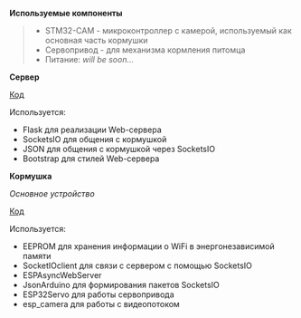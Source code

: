 **Используемые компоненты**
> - STM32-CAM - микроконтроллер с камерой, используемый как основная часть кормушки
> - Сервопривод - для механизма кормления питомца
> - Питание: *will be soon...*

**Сервер**

[Код](https://github.com/kiriksik/KoffeAutoFeeder/blob/main/Server_ESP/Server_ESPconvertor/server.py)

Используется:
- Flask для реализации Web-сервера
- SocketsIO для общения с кормушкой
- JSON для общения с кормушкой через SocketsIO
- Bootstrap для стилей Web-сервера


**Кормушка**

*Основное устройство*

[Код](https://github.com/kiriksik/KoffeAutoFeeder/blob/main/Corm/esp_config/esp_config.ino)

Используется:
- EEPROM для хранения информации о WiFi в энергонезависимой памяти
- SocketIOclient для связи с сервером с помощью SocketsIO
- ESPAsyncWebServer
- JsonArduino для формирования пакетов SocketsIO
- ESP32Servo для работы сервопривода
- esp_camera для работы с видеопотоком


